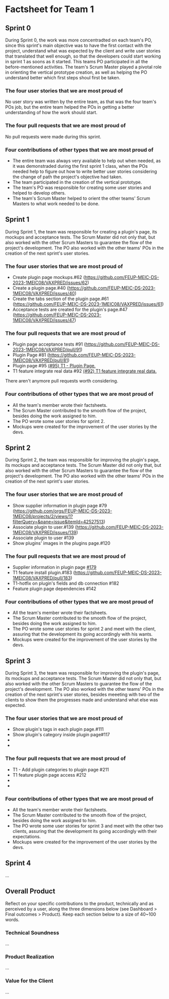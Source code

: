 # Factsheet for Team 1 

## Sprint 0

During Sprint 0, the work was more concentradted on each team's PO, since this sprint's main objective was to have the first contact with the project, understand what was expected by the client and write user stories that translated that well enough, so that the developers could start working in sprint 1 as soons as it started. This teams PO participated in all the before-mentioned activities. The team's Scrum Master played a pivotal role in orienting the vertical prototype creation, as well as helping the PO understand better which first steps shoul first be taken.

### The four user stories that we are most proud of

No user story was written by the entire team, as that was the four team's POs job, but the entire team helped the POs in getting a better understanding of how the work should start.


### The four pull requests that we are most proud of

No pull requests were made during this sprint.


### Four contributions of other types that we are most proud of

* The entire team was always very available to help out when needed, as it was demonstraded during the first sprint 1 class, when the POs needed help to figure out how to write better user stories considering the change of path the project's objective had taken.
* The team participated in the creation of the vertical prototype.
* The team's PO was responsible for creating some user stories and helped to develop others.
* The team's Scrum Master helped to orient the other teams' Scrum Masters to what work needed to be done.



## Sprint 1

During Sprint 1, the team was responsible for creating a plugin's page, its mockups and acceptance tests. The Scrum Master did not only that, but also worked with the other Scrum Masters to guarantee the flow of the project's development. The PO also worked with the other teams' POs in the creation of the next sprint's user stories.

### The four user stories that we are most proud of

* Create plugin page mockups.#62 (https://github.com/FEUP-MEIC-DS-2023-1MEIC08/VAXPRED/issues/62)
* Create a plugin page.#40 (https://github.com/FEUP-MEIC-DS-2023-1MEIC08/VAXPRED/issues/40)
* Create the tabs section of the plugin page.#61 (https://github.com/FEUP-MEIC-DS-2023-1MEIC08/VAXPRED/issues/61)
* Acceptance tests are created for the plugin's page.#47 (https://github.com/FEUP-MEIC-DS-2023-1MEIC08/VAXPRED/issues/47)


### The four pull requests that we are most proud of

* Plugin page acceptance tests #91 (https://github.com/FEUP-MEIC-DS-2023-1MEIC08/VAXPRED/pull/91)
* Plugin Page #81 (https://github.com/FEUP-MEIC-DS-2023-1MEIC08/VAXPRED/pull/81)
* Plugin page #95 [(#95) T1 - Plugin Page.](https://github.com/FEUP-MEIC-DS-2023-1MEIC08/VAXPRED/pull/95)
* T1 feature integrate real data #92 [(#92) T1 feature integrate real data.](https://github.com/FEUP-MEIC-DS-2023-1MEIC08/VAXPRED/pull/92)

There aren't anymore pull requests worth considering.

### Four contributions of other types that we are most proud of

* All the team's member wrote their factsheets.
* The Scrum Master contributed to the smooth flow of the project, besides doing the work assigned to him.
* The PO wrote some user stories for sprint 2.
* Mockups were created for the improvement of the user stories by the devs.

## Sprint 2

During Sprint 2, the team was responsible for improving the plugin's page, its mockups and acceptance tests. The Scrum Master did not only that, but also worked with the other Scrum Masters to guarantee the flow of the project's development. The PO also worked with the other teams' POs in the creation of the next sprint's user stories.

### The four user stories that we are most proud of

* Show supplier information in plugin page #79 (https://github.com/orgs/FEUP-MEIC-DS-2023-1MEIC08/projects/2/views/1?filterQuery=&pane=issue&itemId=42527513)
* Associate plugin to user.#139 (https://github.com/FEUP-MEIC-DS-2023-1MEIC08/VAXPRED/issues/139)
* Associate plugin to user #139
* Show plugins' images in the plugins page.#120


### The four pull requests that we are most proud of

* Supplier information in plugin page [#179](https://github.com/FEUP-MEIC-DS-2023-1MEIC08/VAXPRED/pull/179)
* T1 feature install plugin.#183 (https://github.com/FEUP-MEIC-DS-2023-1MEIC08/VAXPRED/pull/183)
* T1-hotfix on plugin's fields and db connection #182
* Feature plugin page dependencies #142


### Four contributions of other types that we are most proud of

* All the team's member wrote their factsheets.
* The Scrum Master contributed to the smooth flow of the project, besides doing the work assigned to him.
* The PO wrote some user stories for sprint 2 and meet with the client, assuring that the development its going accordingly with his wants.
* Mockups were created for the improvement of the user stories by the devs.



## Sprint 3

During Sprint 3, the team was responsible for improving the plugin's page, its mockups and acceptance tests. The Scrum Master did not only that, but also worked with the other Scrum Masters to guarantee the flow of the project's development. The PO also worked with the other teams' POs in the creation of the next sprint's user stories, besides meeeting with two of the clients to show them the progresses made and understand what else was expected.

### The four user stories that we are most proud of

* Show plugin's tags in each plugin page.#111
* Show plugin's category inside plugin page#117
*
*

### The four pull requests that we are most proud of

* T1 - Add plugin categories to plugin page #211
* T1 feature plugin page access #212
*
*


### Four contributions of other types that we are most proud of

* All the team's member wrote their factsheets.
* The Scrum Master contributed to the smooth flow of the project, besides doing the work assigned to him.
* The PO wrote some user stories for sprint 3 and meet with the other two clients, assuring that the development its going accordingly with their expectations.
* Mockups were created for the improvement of the user stories by the devs.


## Sprint 4

...


## Overall Product

Reflect on your specific contributions to the product, technically and as perceived by a user, along the three dimensions below (see Dashboard > Final outcomes > Product). Keep each section below to a size of 40~100 words.


### Technical Soundness

...


### Product Realization

...


### Value for the Client

...
